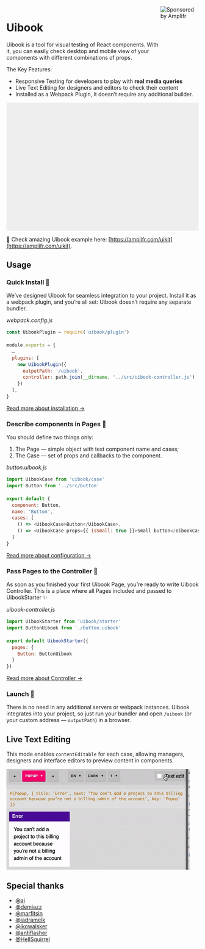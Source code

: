 
<a href="https://amplifr.com/?utm_source=uibook">
  <img width="100" height="140" align="right"
    alt="Sponsored by Amplifr" src="https://amplifr-direct.s3-eu-west-1.amazonaws.com/social_images/image/37b580d9-3668-4005-8d5a-137de3a3e77c.png" />
</a>


# Uibook

Uibook is a tool for visual testing of React components. With it, you 
can easily check desktop and mobile view of your components with 
different combinations of props.

The Key Features:
- Responsive Testing for developers to play with **real media queries**
- Live Text Editing for designers and editors to check their content
- Installed as a Webpack Plugin, it doesn’t require any additional builder.

<img src="/docs/uibook.gif" align="center" alt="Uibook key features" >

:triangular_flag_on_post: Check amazing Uibook example here: 
[https://amplifr.com/uikit](https://amplifr.com/uikit).

## Usage

### Quick Install :hatching_chick:

We’ve designed Uibook for seamless integration to your project. 
Install it as a webpack plugin, and you’re all set: 
Uibook doesn’t require any separate bundler.

_webpack.config.js_
```js
const UibookPlugin = require('uibook/plugin')

module.exports = {
  …
  plugins: [
    new UibookPlugin({
      outputPath: '/uibook',
      controller: path.join(__dirname, '../src/uibook-controller.js')
    })
  ],
}
```

[Read more about installation →](docs/install.md)

### Describe components in Pages :hatched_chick:

You should define two things only:

1. The Page — simple object with test component name and cases;
2. The Case — set of props and callbacks to the component.

_button.uibook.js_
```js
import UibookCase from 'uibook/case'
import Button from '../src/button'

export default {
  component: Button,
  name: 'Button',
  cases: [
    () => <UibookCase>Button</UibookCase>,
    () => <UibookCase props={{ isSmall: true }}>Small button</UibookCase>
  ]
}
```

[Read more about configuration →](docs/configure.md)

### Pass Pages to the Controller :baby_chick:

As soon as you finished your first Uibook Page, you’re ready 
to write Uibook Controller. This is a place where all 
Pages included and passed to UibookStarter :sparkles:

_uibook-controller.js_
```js
import UibookStarter from 'uibook/starter'
import ButtonUibook from './button.uibook'

export default UibookStarter({
  pages: {
    Button: ButtonUibook
  }
})
```

[Read more about Controller →](docs/controller.md)

### Launch :rocket:

There is no need in any additional servers or webpack instances.
Uibook integrates into your project, so just run your bundler 
and open `/uibook` (or your custom address — `outputPath`) in a browser.

## Live Text Editing

This mode enables `contentEditable` for each case, allowing managers, 
designers and interface editors to preview content in components.

<img src="/docs/text-edit-mode.gif" align="center" alt="Text Edit Mode" >

## Special thanks

- [@ai](https://github.com/ai)
- [@demiazz](https://github.com/demiazz)
- [@marfitsin](https://github.com/marfitsin)
- [@iadramelk](https://github.com/iadramelk)
- [@ikowalsker](https://www.facebook.com/ikowalsker)
- [@antiflasher](https://github.com/antiflasher)
- [@HellSquirrel](https://github.com/HellSquirrel)
